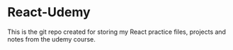 # React-Udemy

This is the git repo created for storing my React practice files, projects and notes from the udemy course.